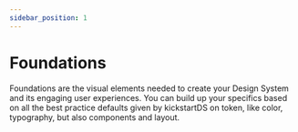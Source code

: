 ```yaml
---
sidebar_position: 1
---
```


# Foundations

Foundations are the visual elements needed to create your Design System and its engaging user experiences. You can build up your specifics based on all the best practice defaults given by kickstartDS on token, like color, typography, but also components and layout.
